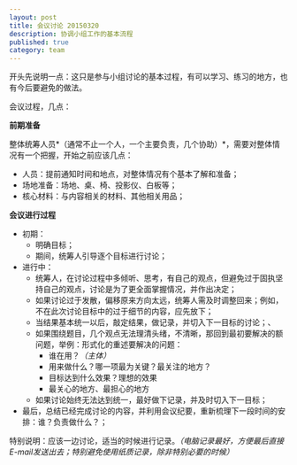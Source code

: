```yaml
---
layout: post
title: 会议讨论 20150320 
description: 协调小组工作的基本流程
published: true
category: team
---
```



开头先说明一点：这只是参与小组讨论的基本过程，有可以学习、练习的地方，也有今后要避免的做法。


会议过程，几点：

**前期准备**

整体统筹人员*（通常不止一个人，一个主要负责，几个协助）*，需要对整体情况有一个把握，开始之前应该几点：

* 人员：提前通知时间和地点，对整体情况有个基本了解和准备；
* 场地准备：场地、桌、椅、投影仪、白板等；
* 核心材料：与内容相关的材料、其他相关用品；

**会议进行过程**

* 初期：
	* 明确目标；
	* 期间，统筹人引导逐个目标进行讨论；
* 进行中：
	* 统筹人，在讨论过程中多倾听、思考，有自己的观点，但避免过于固执坚持自己的观点，讨论是为了更全面掌握情况，并作出决定；
	* 如果讨论过于发散，偏移原来方向太远，统筹人需及时调整回来；例如，不在此次讨论目标中的过于细节的内容，应先放下；
	* 当结果基本统一以后，敲定结果，做记录，并切入下一目标的讨论；、
	* 如果围绕题目，几个观点无法理清头绪，不清晰，那回到最初要解决的额问题，举例：形式化的重述要解决的问题：
		* 谁在用？*（主体）*
		* 用来做什么？哪一项最为关键？最关注的地方？
		* 目标达到什么效果？理想的效果
		* 最关心的地方、最担心的地方
	* 如果讨论始终无法达到统一，最好做下记录，并及时切入下一目标；
* 最后，总结已经完成讨论的内容，并利用会议纪要，重新梳理下一段时间的安排：谁？负责做什么？；

特别说明：应该一边讨论，适当的时候进行记录。*（电脑记录最好，方便最后直接E-mail发送出去；特别避免使用纸质记录，除非特别必要的时候）*











[NingG]:    http://ningg.github.com  "NingG"






